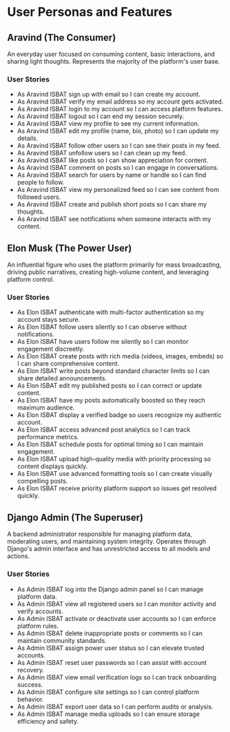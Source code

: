 # User Personas and Features

## Aravind (The Consumer)
An everyday user focused on consuming content, basic interactions, and sharing light thoughts. Represents the majority of the platform's user base.

### User Stories
- As Aravind ISBAT sign up with email so I can create my account.
- As Aravind ISBAT verify my email address so my account gets activated.
- As Aravind ISBAT login to my account so I can access platform features.
- As Aravind ISBAT logout so I can end my session securely.
- As Aravind ISBAT view my profile to see my current information.
- As Aravind ISBAT edit my profile (name, bio, photo) so I can update my details.
- As Aravind ISBAT follow other users so I can see their posts in my feed.
- As Aravind ISBAT unfollow users so I can clean up my feed.
- As Aravind ISBAT like posts so I can show appreciation for content.
- As Aravind ISBAT comment on posts so I can engage in conversations.
- As Aravind ISBAT search for users by name or handle so I can find people to follow.
- As Aravind ISBAT view my personalized feed so I can see content from followed users.
- As Aravind ISBAT create and publish short posts so I can share my thoughts.
- As Aravind ISBAT see notifications when someone interacts with my content.

## Elon Musk (The Power User)
An influential figure who uses the platform primarily for mass broadcasting, driving public narratives, creating high-volume content, and leveraging platform control.

### User Stories
- As Elon ISBAT authenticate with multi-factor authentication so my account stays secure.
- As Elon ISBAT follow users silently so I can observe without notifications.
- As Elon ISBAT have users follow me silently so I can monitor engagement discreetly.
- As Elon ISBAT create posts with rich media (videos, images, embeds) so I can share comprehensive content.
- As Elon ISBAT write posts beyond standard character limits so I can share detailed announcements.
- As Elon ISBAT edit my published posts so I can correct or update content.
- As Elon ISBAT have my posts automatically boosted so they reach maximum audience.
- As Elon ISBAT display a verified badge so users recognize my authentic account.
- As Elon ISBAT access advanced post analytics so I can track performance metrics.
- As Elon ISBAT schedule posts for optimal timing so I can maintain engagement.
- As Elon ISBAT upload high-quality media with priority processing so content displays quickly.
- As Elon ISBAT use advanced formatting tools so I can create visually compelling posts.
- As Elon ISBAT receive priority platform support so issues get resolved quickly.

## Django Admin (The Superuser)
A backend administrator responsible for managing platform data, moderating users, and maintaining system integrity. Operates through Django's admin interface and has unrestricted access to all models and actions.
### User Stories
- As Admin ISBAT log into the Django admin panel so I can manage platform data.
- As Admin ISBAT view all registered users so I can monitor activity and verify accounts.
- As Admin ISBAT activate or deactivate user accounts so I can enforce platform rules.
- As Admin ISBAT delete inappropriate posts or comments so I can maintain community standards.
- As Admin ISBAT assign power user status so I can elevate trusted accounts.
- As Admin ISBAT reset user passwords so I can assist with account recovery.
- As Admin ISBAT view email verification logs so I can track onboarding success.
- As Admin ISBAT configure site settings so I can control platform behavior.
- As Admin ISBAT export user data so I can perform audits or analysis.
- As Admin ISBAT manage media uploads so I can ensure storage efficiency and safety.
